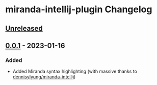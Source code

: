 <!-- Keep a Changelog guide -> https://keepachangelog.com -->

# miranda-intellij-plugin Changelog

## [Unreleased]

## [0.0.1] - 2023-01-16

### Added
- Added Miranda syntax highlighting (with massive thanks to [dennisylyung/miranda-intellij](https://github.com/dennisylyung/miranda-intellij))

[Unreleased]: https://github.com/adnathanail/miranda-intellij-plugin/compare/v0.0.1...HEAD
[0.0.1]: https://github.com/adnathanail/miranda-intellij-plugin/commits/v0.0.1
